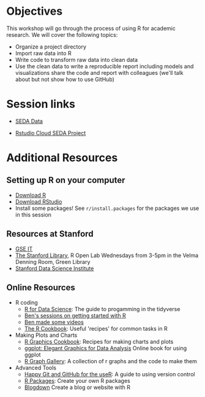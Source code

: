 # Objectives

This workshop will go through the process of using R for academic research. We 
will cover the following topics: 

- Organize a project directory
- Import raw data into R
- Write code to transform raw data into clean data
- Use the clean data to write a reproducible report including models and visualizations share the code and report with colleagues (we'll talk about but not show how to use GitHub)

# Session links

- [SEDA Data](https://www.dropbox.com/sh/oc0a0pn8s7pqe4v/AADKKwz6Z9IvOFsgBaopaYLZa?dl=0)

- [Rstudio Cloud SEDA Project](https://rstudio.cloud/project/885106)

# Additional Resources

## Setting up R on your computer

- [Download R](https://mirror.las.iastate.edu/CRAN/)
- [Download RStudio](https://rstudio.com/products/rstudio/download/#download)
- Install some packages! See `r/install.packages` for the packages we use in this session

## Resources at Stanford

- [GSE IT](https://gse-it.stanford.edu/)
- [The Stanford Library](https://library.stanford.edu/projects/r), R Open Lab Wednesdays from 3-5pm in the Velma Denning Room, Green Library
- [Stanford Data Science Institute](https://datascience.stanford.edu/)

## Online Resources

- R coding
  - [R for Data Science](https://r4ds.had.co.nz/): The guide to progamming in the tidyverse
  - [Ben's sessions on getting started with R](https://github.com/stenhaug/stanfordsoc382)
  - [Ben made some videos](https://teachingr.com/)
  - [The R Cookbook](http://www.cookbook-r.com/): Useful 'recipes' for common tasks in R
- Making Plots and Charts
  - [R Graphics Cookbook](https://r-graphics.org/): Recipes for making charts and plots
  - [ggplot: Elegant Graphics for Data Analysis](https://ggplot2-book.org/) Online book for using ggplot
  - [R Graph Gallery](https://www.r-graph-gallery.com/): A collection of r graphs and the code to make them
- Advanced Tools
  - [Happy Git and GitHub for the useR](https://happygitwithr.com/index.html): A guide to using version control
  - [R Packages](https://r-pkgs.org/): Create your own R packages
  - [Blogdown](https://bookdown.org/yihui/blogdown/) Create a blog or website with R